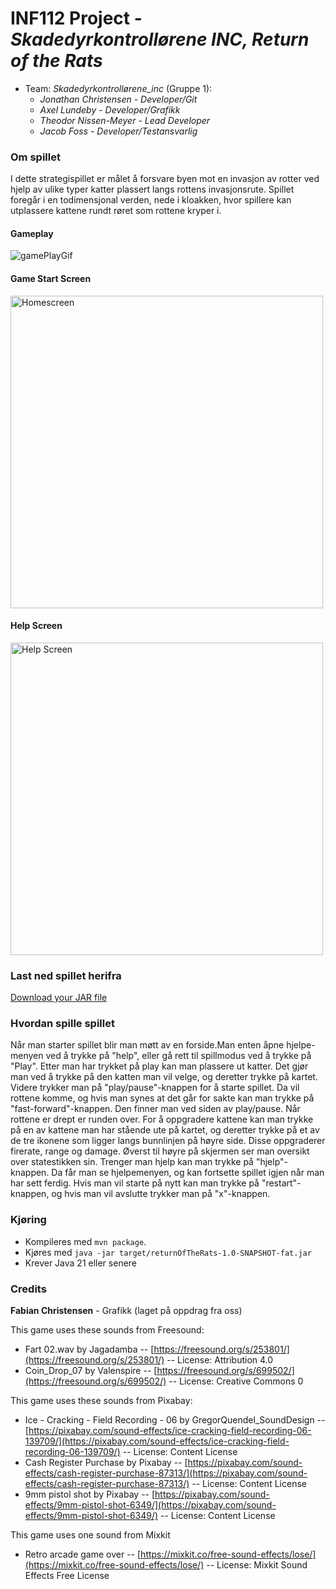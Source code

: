 # INF112 Project - *Skadedyrkontrollørene INC, Return of the Rats*

* Team: *Skadedyrkontrollørene_inc* (Gruppe 1): 
    * *Jonathan Christensen - Developer/Git*
    * *Axel Lundeby - Developer/Grafikk*
    * *Theodor Nissen-Meyer - Lead Developer*
    * *Jacob Foss - Developer/Testansvarlig* 

### Om spillet
I dette strategispillet er målet å forsvare byen mot en invasjon av rotter ved hjelp av ulike typer katter plassert langs rottens invasjonsrute. Spillet foregår i en todimensjonal verden, nede i kloakken, hvor spillere kan utplassere kattene rundt røret som rottene kryper i.

#### Gameplay 
![gamePlayGif](src/main/resources/returnOfTheRats.gif)

#### Game Start Screen
<img src="src/main/resources/Spill_Forside.jpg" width="500" alt="Homescreen">

#### Help Screen
<img src="src/main/resources/Spill_Help.png" width="500" alt="Help Screen">

### Last ned spillet herifra
[Download your JAR file](skadedyrkontrollorene-inc.jar.zip)


### Hvordan spille spillet
Når man starter spillet blir man møtt av en forside.Man enten åpne hjelpe-menyen ved å trykke på "help", eller gå rett til spillmodus ved å trykke på "Play". Etter man har trykket på play kan man plassere ut katter. Det gjør man ved å trykke på den katten man vil velge, og deretter trykke på kartet. Videre trykker man på "play/pause"-knappen for å starte spillet. Da vil rottene komme, og hvis man synes at det går for sakte kan man trykke på "fast-forward"-knappen. Den finner man ved siden av play/pause. Når rottene er drept er runden over. For å oppgradere kattene kan man trykke på en av kattene man har stående ute på kartet, og deretter trykke på et av de tre ikonene som ligger langs bunnlinjen på høyre side. Disse oppgraderer firerate, range og damage. Øverst til høyre på skjermen ser man oversikt over statestikken sin. Trenger man hjelp kan man trykke på "hjelp"-knappen. Da får man se hjelpemenyen, og kan fortsette spillet igjen når man har sett ferdig. Hvis man vil starte på nytt kan man trykke på "restart"-knappen, og hvis man vil avslutte trykker man på "x"-knappen.


### Kjøring
* Kompileres med `mvn package`.
* Kjøres med `java -jar target/returnOfTheRats-1.0-SNAPSHOT-fat.jar`
* Krever Java 21 eller senere

### Credits
**Fabian Christensen** - Grafikk (laget på oppdrag fra oss)

This game uses these sounds from Freesound:
- Fart 02.wav by Jagadamba -- [https://freesound.org/s/253801/](https://freesound.org/s/253801/) -- License: Attribution 4.0
- Coin_Drop_07 by Valenspire -- [https://freesound.org/s/699502/](https://freesound.org/s/699502/) -- License: Creative Commons 0

This game uses these sounds from Pixabay:
- Ice - Cracking - Field Recording - 06 by GregorQuendel_SoundDesign -- [https://pixabay.com/sound-effects/ice-cracking-field-recording-06-139709/](https://pixabay.com/sound-effects/ice-cracking-field-recording-06-139709/) -- License: Content License
- Cash Register Purchase by Pixabay -- [https://pixabay.com/sound-effects/cash-register-purchase-87313/](https://pixabay.com/sound-effects/cash-register-purchase-87313/) -- License: Content License
- 9mm pistol shot by Pixabay -- [https://pixabay.com/sound-effects/9mm-pistol-shot-6349/](https://pixabay.com/sound-effects/9mm-pistol-shot-6349/) -- License: Content License

This game uses one sound from Mixkit
- Retro arcade game over -- [https://mixkit.co/free-sound-effects/lose/](https://mixkit.co/free-sound-effects/lose/) -- License: Mixkit Sound Effects Free License